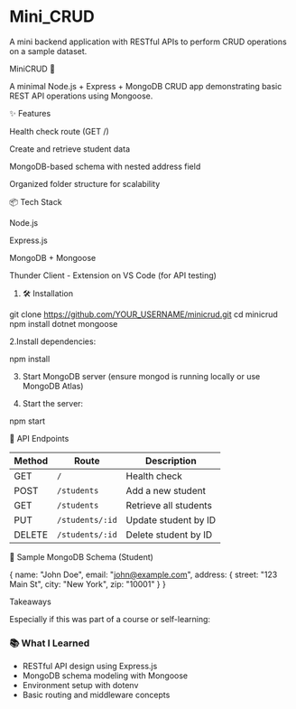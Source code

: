 # Mini_CRUD
A mini backend application with RESTful APIs to perform CRUD operations on a sample dataset.


MiniCRUD 🚀

A minimal Node.js + Express + MongoDB CRUD app demonstrating basic REST API operations using Mongoose.


✨ Features

Health check route (GET /)

Create and retrieve student data

MongoDB-based schema with nested address field

Organized folder structure for scalability


📦 Tech Stack

Node.js

Express.js

MongoDB + Mongoose

Thunder Client - Extension on VS Code (for API testing)



1. 🛠️ Installation

git clone https://github.com/YOUR_USERNAME/minicrud.git
cd minicrud
npm install dotnet mongoose


2.Install dependencies:


npm install


3. Start MongoDB server (ensure mongod is running locally or use MongoDB Atlas)

4. Start the server:


npm start



🚀 API Endpoints


| Method | Route           | Description           |
| ------ | --------------- | --------------------- |
| GET    | `/`             | Health check          |
| POST   | `/students`     | Add a new student     |
| GET    | `/students`     | Retrieve all students |
| PUT    | `/students/:id` | Update student by ID  |
| DELETE | `/students/:id` | Delete student by ID  |



🧪 Sample MongoDB Schema (Student)

{
  name: "John Doe",
  email: "john@example.com",
  address: {
    street: "123 Main St",
    city: "New York",
    zip: "10001"
  }
}


 Takeaways

Especially if this was part of a course or self-learning:


### 📚 What I Learned
- RESTful API design using Express.js
- MongoDB schema modeling with Mongoose
- Environment setup with dotenv
- Basic routing and middleware concepts


